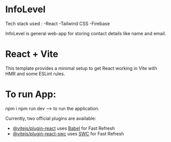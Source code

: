 
# InfoLevel 
Tech stack used : 
-React
-Tailwind CSS
-Firebase

InfoLevel is general web-app for storing contact details like name and email.

# React + Vite

This template provides a minimal setup to get React working in Vite with HMR and some ESLint rules.


# To run App:
npm i
npm run dev --> to run the application.

Currently, two official plugins are available:

- [@vitejs/plugin-react](https://github.com/vitejs/vite-plugin-react/blob/main/packages/plugin-react/README.md) uses [Babel](https://babeljs.io/) for Fast Refresh
- [@vitejs/plugin-react-swc](https://github.com/vitejs/vite-plugin-react-swc) uses [SWC](https://swc.rs/) for Fast Refresh

